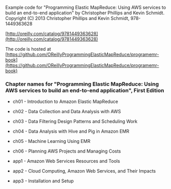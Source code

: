 Example code for "Programming Elastic MapReduce: Using AWS services to build an end-to-end application" 
by Christopher Phillips and Kevin Schmidt.<br>
Copyright (C) 2013 Christopher Phillips and Kevin Schmidt, 978-1449363628

[http://oreilly.com/catalog/9781449363628](http://oreilly.com/catalog/9781449363628)

The code is hosted at [https://github.com/OReillyProgrammingElasticMapReduce/programemr-book](https://github.com/OReillyProgrammingElasticMapReduce/programemr-book)

### Chapter names for "Programming Elastic MapReduce: Using AWS services to build an end-to-end application", First Edition

* ch01 - Introduction to Amazon Elastic MapReduce
* ch02 - Data Collection and Data Analysis with AWS
* ch03 - Data Filtering Design Patterns and Scheduling Work
* ch04 - Data Analysis with Hive and Pig in Amazon EMR
* ch05 - Machine Learning Using EMR
* ch06 - Planning AWS Projects and Managing Costs

* app1 - Amazon Web Services Resources and Tools
* app2 - Cloud Computing, Amazon Web Services, and Their Impacts
* app3 - Installation and Setup


